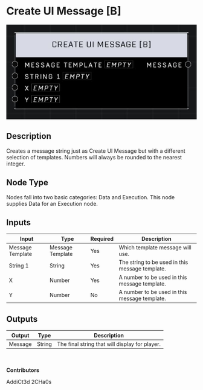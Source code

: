 # Create UI Message \[B]
![](../../../.gitbook/assets/create-ui-message-b.JPG)
## Description
Creates a message string just as Create UI Message but with a different selection of templates. Numbers will always be rounded to the nearest integer.

## Node Type
Nodes fall into two basic categories: Data and Execution. This node supplies Data for an Execution node.

## Inputs
| Input | Type | Required | Description |
|------------------|------------------|----------|--------------------------------------------------------------|
| Message Template | Message Template | Yes | Which template message will use. |
| String 1 | String | Yes | The string to be used in this message template. |
| X | Number | Yes | A number to be used in this message template. |
| Y | Number | No | A number to be used in this message template. |


## Outputs
| Output | Type | Description |
|------------------|------------------|--------------------------------------------------------------|
| Message | String | The final string that will display for player. |

\
\
**Contributors**

AddiCt3d 2CHa0s
